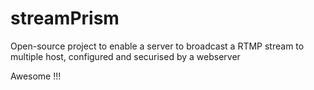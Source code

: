 # streamPrism
Open-source project to enable a server to broadcast a RTMP stream to multiple host, configured and securised by a webserver

Awesome !!!
